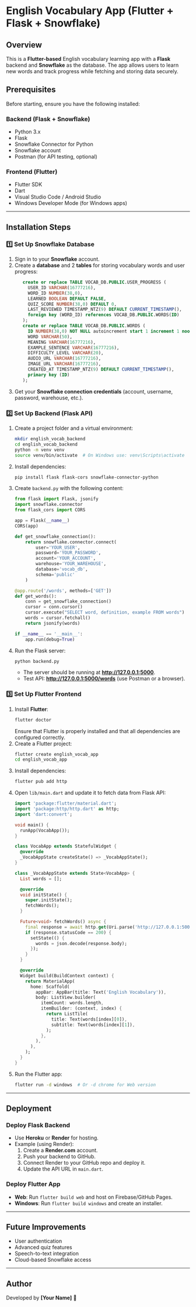 # English Vocabulary App (Flutter + Flask + Snowflake)

## Overview
This is a **Flutter-based** English vocabulary learning app with a **Flask** backend and **Snowflake** as the database. The app allows users to learn new words and track progress while fetching and storing data securely.

## Prerequisites
Before starting, ensure you have the following installed:

### Backend (Flask + Snowflake)
- Python 3.x
- Flask
- Snowflake Connector for Python
- Snowflake account
- Postman (for API testing, optional)

### Frontend (Flutter)
- Flutter SDK
- Dart
- Visual Studio Code / Android Studio
- Windows Developer Mode (for Windows apps)

---

## Installation Steps

### 1️⃣ Set Up Snowflake Database
1. Sign in to your **Snowflake** account.
2. Create a **database** and 2 **tables** for storing vocabulary words and user progress:
   ```sql
      create or replace TABLE VOCAB_DB.PUBLIC.USER_PROGRESS (
      	USER_ID VARCHAR(16777216),
      	WORD_ID NUMBER(38,0),
      	LEARNED BOOLEAN DEFAULT FALSE,
      	QUIZ_SCORE NUMBER(38,0) DEFAULT 0,
      	LAST_REVIEWED TIMESTAMP_NTZ(9) DEFAULT CURRENT_TIMESTAMP(),
      	foreign key (WORD_ID) references VOCAB_DB.PUBLIC.WORDS(ID)
      );
      create or replace TABLE VOCAB_DB.PUBLIC.WORDS (
      	ID NUMBER(38,0) NOT NULL autoincrement start 1 increment 1 noorder,
      	WORD VARCHAR(50),
      	MEANING VARCHAR(16777216),
      	EXAMPLE_SENTENCE VARCHAR(16777216),
      	DIFFICULTY_LEVEL VARCHAR(20),
      	AUDIO_URL VARCHAR(16777216),
      	IMAGE_URL VARCHAR(16777216),
      	CREATED_AT TIMESTAMP_NTZ(9) DEFAULT CURRENT_TIMESTAMP(),
      	primary key (ID)
      );
   ```
3. Get your **Snowflake connection credentials** (account, username, password, warehouse, etc.).

### 2️⃣ Set Up Backend (Flask API)
1. Create a project folder and a virtual environment:
   ```sh
   mkdir english_vocab_backend
   cd english_vocab_backend
   python -m venv venv
   source venv/bin/activate  # On Windows use: venv\Scripts\activate
   ```
2. Install dependencies:
   ```sh
   pip install flask flask-cors snowflake-connector-python
   ```
3. Create `backend.py` with the following content:
   ```python
   from flask import Flask, jsonify
   import snowflake.connector
   from flask_cors import CORS

   app = Flask(__name__)
   CORS(app)

   def get_snowflake_connection():
       return snowflake.connector.connect(
           user='YOUR_USER',
           password='YOUR_PASSWORD',
           account='YOUR_ACCOUNT',
           warehouse='YOUR_WAREHOUSE',
           database='vocab_db',
           schema='public'
       )

   @app.route('/words', methods=['GET'])
   def get_words():
       conn = get_snowflake_connection()
       cursor = conn.cursor()
       cursor.execute("SELECT word, definition, example FROM words")
       words = cursor.fetchall()
       return jsonify(words)

   if __name__ == '__main__':
       app.run(debug=True)
   ```
4. Run the Flask server:
   ```sh
   python backend.py
   ```
   - The server should be running at **http://127.0.0.1:5000**.
   - Test API: **http://127.0.0.1:5000/words** (use Postman or a browser).

### 3️⃣ Set Up Flutter Frontend
1. Install **Flutter**:
   ```sh
   flutter doctor
   ```
   Ensure that Flutter is properly installed and that all dependencies are configured correctly.
2. Create a Flutter project:
   ```sh
   flutter create english_vocab_app
   cd english_vocab_app
   ```
3. Install dependencies:
   ```sh
   flutter pub add http
   ```
4. Open `lib/main.dart` and update it to fetch data from Flask API:
   ```dart
   import 'package:flutter/material.dart';
   import 'package:http/http.dart' as http;
   import 'dart:convert';

   void main() {
     runApp(VocabApp());
   }

   class VocabApp extends StatefulWidget {
     @override
     _VocabAppState createState() => _VocabAppState();
   }

   class _VocabAppState extends State<VocabApp> {
     List words = [];

     @override
     void initState() {
       super.initState();
       fetchWords();
     }

     Future<void> fetchWords() async {
       final response = await http.get(Uri.parse('http://127.0.0.1:5000/words'));
       if (response.statusCode == 200) {
         setState(() {
           words = json.decode(response.body);
         });
       }
     }

     @override
     Widget build(BuildContext context) {
       return MaterialApp(
         home: Scaffold(
           appBar: AppBar(title: Text('English Vocabulary')),
           body: ListView.builder(
             itemCount: words.length,
             itemBuilder: (context, index) {
               return ListTile(
                 title: Text(words[index][0]),
                 subtitle: Text(words[index][1]),
               );
             },
           ),
         ),
       );
     }
   }
   ```
5. Run the Flutter app:
   ```sh
   flutter run -d windows  # Or -d chrome for Web version
   ```

---

## Deployment

### Deploy Flask Backend
- Use **Heroku** or **Render** for hosting.
- Example (using Render):
  1. Create a **Render.com** account.
  2. Push your backend to GitHub.
  3. Connect Render to your GitHub repo and deploy it.
  4. Update the API URL in `main.dart`.

### Deploy Flutter App
- **Web**: Run `flutter build web` and host on Firebase/GitHub Pages.
- **Windows**: Run `flutter build windows` and create an installer.

---

## Future Improvements
- User authentication
- Advanced quiz features
- Speech-to-text integration
- Cloud-based Snowflake access

---

## Author
Developed by **[Your Name]** 🚀

